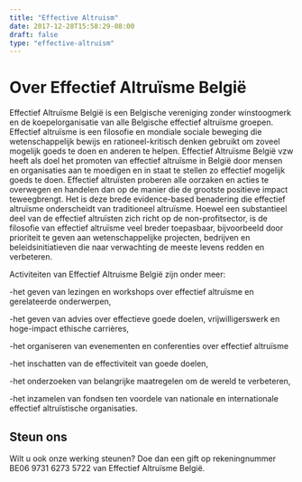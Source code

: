 ```yaml
---
title: "Effective Altruism"
date: 2017-12-28T15:58:29-08:00
draft: false
type: "effective-altruism"
---
```





# Over Effectief Altruïsme België

Effectief Altruïsme België is een Belgische vereniging zonder winstoogmerk en de koepelorganisatie van alle Belgische effectief altruïsme groepen. 
Effectief altruïsme is een filosofie en mondiale sociale beweging die wetenschappelijk bewijs en rationeel-kritisch denken gebruikt om zoveel mogelijk goeds te doen en anderen te helpen. Effectief Altruïsme België vzw heeft als doel het promoten van effectief altruïsme in België door mensen en organisaties aan te moedigen en in staat te stellen zo effectief mogelijk goeds te doen.
Effectief altruïsten proberen alle oorzaken en acties te overwegen en handelen dan op de manier die de grootste positieve impact teweegbrengt. Het is deze brede evidence-based benadering die effectief altruïsme onderscheidt van traditioneel altruïsme. Hoewel een substantieel deel van de effectief altruïsten zich richt op de non-profitsector, is de filosofie van effectief altruïsme veel breder toepasbaar, bijvoorbeeld door prioriteit te geven aan wetenschappelijke projecten, bedrijven en beleidsinitiatieven die naar verwachting de meeste levens redden en verbeteren.

Activiteiten van Effectief Altruisme België zijn onder meer:

-het geven van lezingen en workshops over effectief altruïsme en gerelateerde onderwerpen,

-het geven van advies over effectieve goede doelen, vrijwilligerswerk en hoge-impact ethische carrières,

-het organiseren van evenementen en conferenties over effectief altruïsme

-het inschatten van de effectiviteit van goede doelen,

-het onderzoeken van belangrijke maatregelen om de wereld te verbeteren,

-het inzamelen van fondsen ten voordele van nationale en internationale effectief altruïstische organisaties.



## Steun ons

Wilt u ook onze werking steunen? Doe dan een gift op rekeningnummer BE06 9731 6273 5722 van Effectief Altruïsme België.

